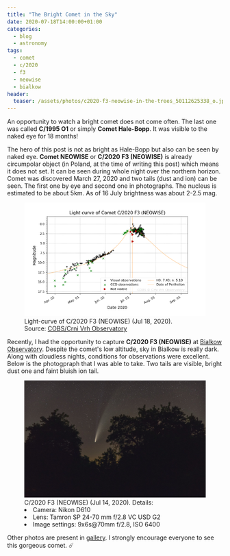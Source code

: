 ```yaml
---
title: "The Bright Comet in the Sky"
date: 2020-07-18T14:00:00+01:00
categories:
  - blog
  - astronomy
tags:
  - comet
  - c/2020
  - f3
  - neowise
  - bialkow
header:
  teaser: /assets/photos/c2020-f3-neowise-in-the-trees_50112625338_o.jpg
---
```


An opportunity to watch a bright comet does not come often. The last one was called __C/1995 O1__ or simply __Comet Hale-Bopp__. It was visible to the naked eye for 18 months!

The hero of this post is not as bright as Hale-Bopp but also can be seen by naked eye. __Comet NEOWISE__ or __C/2020 F3 (NEOWISE)__ is already circumpolar object (in Poland, at the time of writing this post) which means it does not set. It can be seen during whole night over the northern horizon. Comet was discovered March 27, 2020 and two tails (dust and ion) can be seen. The first one by eye and second one in photographs. The nucleus is estimated to be about 5km. As of 16 July brightness was about 2-2.5 mag.

<figure>
    <a href="/assets/images/lightcurve_20200718-120038.png"><img src="/assets/images/lightcurve_20200718-120038.png"></a>
    <figcaption>Light-curve of C/2020 F3 (NEOWISE) (Jul 18, 2020).<br>Source: <a href="https://cobs.si">COBS/Crni Vrh Observatory</a></figcaption>
</figure>

Recently, I had the opportunity to capture __C/2020 F3 (NEOWISE)__ at <a href="http://oab.astro.uni.wroc.pl">Bialkow Observatory</a>. Despite the comet's low altitude, sky in Bialkow is really dark. Along with cloudless nights, conditions for observations were excellent. Below is the photogpraph that I was able to take. Two tails are visible, bright dust one and faint bluish ion tail.
<figure>
    <a href="/assets/photos/c2020-f3-neowise-in-the-trees_50112625338_o.jpg"><img src="/assets/photos/c2020-f3-neowise-in-the-trees_50112625338_o.jpg"></a>
    <figcaption>C/2020 F3 (NEOWISE) (Jul 14, 2020). Details:
    <li>Camera: Nikon D610</li>
    <li>Lens: Tamron SP 24-70 mm f/2.8 VC USD G2</li>
    <li>Image settings: 9x6s@70mm f/2.8, ISO 6400</li>
    </figcaption>
</figure>

Other photos are present in [gallery][gallery-url]. I strongly encourage everyone to see this gorgeous comet. ☄️

[gallery-url]: /gallery/